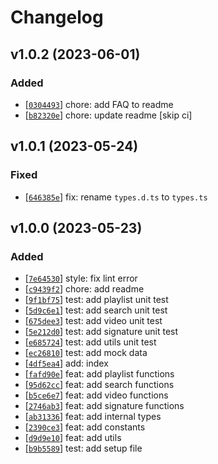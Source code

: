 # Changelog

## v1.0.2 (2023-06-01)
### Added
- [[`0304493`](https://github.com/wgumenyuk/spyter/commit/0304493)] chore: add FAQ to readme
- [[`b82320e`](https://github.com/wgumenyuk/spyter/commit/b82320e)] chore: update readme [skip ci]

## v1.0.1 (2023-05-24)
### Fixed
- [[`646385e`](https://github.com/wgumenyuk/spyter/commit/646385e)] fix: rename `types.d.ts` to `types.ts`

## v1.0.0 (2023-05-23)
### Added
- [[`7e64530`](https://github.com/wgumenyuk/spyter/commit/7e64530)] style: fix lint error
- [[`c9439f2`](https://github.com/wgumenyuk/spyter/commit/c9439f2)] chore: add readme
- [[`9f1bf75`](https://github.com/wgumenyuk/spyter/commit/9f1bf75)] test: add playlist unit test
- [[`5d9c6e1`](https://github.com/wgumenyuk/spyter/commit/5d9c6e1)] test: add search unit test
- [[`675dee3`](https://github.com/wgumenyuk/spyter/commit/675dee3)] test: add video unit test
- [[`5e212d0`](https://github.com/wgumenyuk/spyter/commit/5e212d0)] test: add signature unit test
- [[`e685724`](https://github.com/wgumenyuk/spyter/commit/e685724)] test: add utils unit test
- [[`ec26810`](https://github.com/wgumenyuk/spyter/commit/)] test: add mock data
- [[`4df5ea4`](https://github.com/wgumenyuk/spyter/commit/4df5ea4)] add: index
- [[`fafd90e`](https://github.com/wgumenyuk/spyter/commit/fafd90e)] feat: add playlist functions
- [[`95d62cc`](https://github.com/wgumenyuk/spyter/commit/95d62cc)] feat: add search functions
- [[`b5ce6e7`](https://github.com/wgumenyuk/spyter/commit/b5ce6e7)] feat: add video functions
- [[`2746ab3`](https://github.com/wgumenyuk/spyter/commit/2746ab3)] feat: add signature functions
- [[`ab31336`](https://github.com/wgumenyuk/spyter/commit/ab31336)] feat: add internal types
- [[`2390ce3`](https://github.com/wgumenyuk/spyter/commit/2390ce3)] feat: add constants
- [[`d9d9e10`](https://github.com/wgumenyuk/spyter/commit/d9d9e10)] feat: add utils
- [[`b9b5589`](https://github.com/wgumenyuk/spyter/commit/b9b5589)] test: add setup file